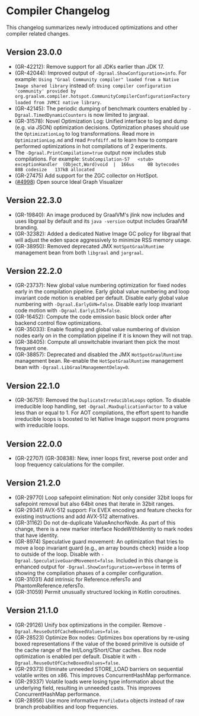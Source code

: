 # Compiler Changelog

This changelog summarizes newly introduced optimizations and other compiler related changes.

## Version 23.0.0
* (GR-42212): Remove support for all JDKs earlier than JDK 17.
* (GR-42044): Improved output of `-Dgraal.ShowConfiguration=info`. For example:
    `Using "Graal Community compiler" loaded from a Native Image shared library`
  instead of:
    `Using compiler configuration 'community' provided by org.graalvm.compiler.hotspot.CommunityCompilerConfigurationFactory loaded from JVMCI native library`.
* (GR-42145): The periodic dumping of benchmark counters enabled by `-Dgraal.TimedDynamicCounters` is now limited to jargraal.
* (GR-31578): Novel Optimization Log: Unified interface to log and dump (e.g. via JSON) optimization decisions.
Optimization phases should use the `OptimizationLog` to log transformations. Read more in `OptimizationLog.md` and read
`Profdiff.md` to learn how to compare performed optimizations in hot compilations of 2 experiments.
* The `-Dgraal.PrintCompilation=true` output now includes stub compilations. For example:
`StubCompilation-57   <stub>    exceptionHandler  (Object,Word)void  |  166us     0B bytecodes    88B codesize   137kB allocated`
* (GR-27475) Add support for the ZGC collector on HotSpot.
* ([#4998](https://github.com/oracle/graal/issues/4998)) Open source Ideal Graph Visualizer 

## Version 22.3.0
* (GR-19840): An image produced by GraalVM's jlink now includes and uses libgraal by default and its `java -version` output includes GraalVM branding.
* (GR-32382): Added a dedicated Native Image GC policy for libgraal that will adjust the eden space aggressively to
minimize RSS memory usage.
* (GR-38950): Removed deprecated JMX `HotSpotGraalRuntime` management bean from both `libgraal` and `jargraal`.

## Version 22.2.0
* (GR-23737): New global value numbering optimization for fixed nodes early in the compilation pipeline.
Early global value numbering and loop invariant code motion is enabled per default.
Disable early global value numbering with `-Dgraal.EarlyGVN=false`.
Disable early loop invariant code motion with  `-Dgraal.EarlyLICM=false`.
* (GR-16452): Compute the code emission basic block order after backend control flow optimizations.
* (GR-35033): Enable floating and global value numbering of division nodes early on in the compilation pipeline if
  it is known they will not trap.
* (GR-38405): Compute all unswitchable invariant then pick the most frequent one.  
* (GR-38857): Deprecated and disabled the JMX `HotSpotGraalRuntime` management bean. Re-enable the `HotSpotGraalRuntime`
  management bean with `-Dgraal.LibGraalManagementDelay=0`.

## Version 22.1.0
* (GR-36751): Removed the `DuplicateIrreducibleLoops` option. To disable irreducible loop handling, set
  `-Dgraal.MaxDuplicationFactor` to a value less than or equal to 1. For AOT compilations, the effort
  spent to handle irreducible loops is boosted to let Native Image support more programs with irreducible loops.

## Version 22.0.0
* (GR-22707) (GR-30838): New, inner loops first, reverse post order and loop frequency calculations for the compiler.

## Version 21.2.0
* (GR-29770) Loop safepoint elimination: Not only consider 32bit loops for safepoint removal but also 64bit ones
that iterate in 32bit ranges.
* (GR-29341) AVX-512 support: Fix EVEX encoding and feature checks for existing instructions and add AVX-512
alternatives.
* (GR-31162) Do not de-duplicate ValueAnchorNode. As part of this change, there is a new marker interface
NodeWithIdentity to mark nodes that have identity.
* (GR-8974) Speculative guard movement: An optimization that tries to move a loop invariant guard
  (e.g., an array bounds check) inside a loop to outside of the loop. Disable with `-Dgraal.SpeculativeGuardMovement=false`.
  Included in this change is enhanced output for `-Dgraal.ShowConfiguration=verbose` in terms of
  showing the compilation phases of a compiler configuration.
* (GR-31031) Add intrinsic for Reference.refersTo and PhantomReference.refersTo.
* (GR-31059) Permit unusually structured locking in Kotlin coroutines.

## Version 21.1.0
* (GR-29126) Unify box optimizations in the compiler. Remove `-Dgraal.ReuseOutOfCacheBoxedValues=false`.
* (GR-28523) Optimize Box nodes: Optimizes box operations by re-using boxed representations
if the value of the boxed primitive is outside of the cache range of the Int/Long/Short/Char caches.
Box node optimization is enabled per default. Disable it with `-Dgraal.ReuseOutOfCacheBoxedValues=false`.
* (GR-29373) Eliminate unneeded STORE_LOAD barriers on sequential volatile writes on x86.
This improves ConcurrentHashMap performance.
* (GR-29337) Volatile loads were losing type information about the underlying field, resulting in unneeded casts.
This improves ConcurrentHashMap performance.
* (GR-28956) Use more informative `ProfileData` objects instead of raw branch probabilities and loop frequencies.

